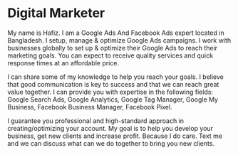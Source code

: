 # Digital Marketer
My name is Hafiz. I am a Google Ads And Facebook Ads expert located in Bangladesh. I setup, manage & optimize Google Ads campaigns. I work with businesses globally to set up & optimize their Google Ads to reach their marketing goals. You can expect to receive quality services and quick response times at an affordable price.

I can share some of my knowledge to help you reach your goals. I believe that good communication is key to success and that we can reach great value together. I can provide you with expertise in the following fields: Google Search Ads, Google Analytics, Google Tag Manager, Google My Business, Facebook Business Manager, Facebook Pixel.

I guarantee you professional and high-standard approach in creating/optimizing your account. My goal is to help you develop your business, get new clients and increase profit. Because I do care. Text me and we can discuss what can we do together to bring you new clients.

